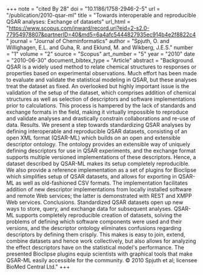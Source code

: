 +++
note = "cited By 28"
doi = "10.1186/1758-2946-2-5"
url = "/publication/2010-qsar-ml"
title = "Towards interoperable and reproducible QSAR analyses: Exchange of datasets"
url_html = "https://www.scopus.com/inward/record.uri?eid=2-s2.0-77954978807&partnerID=40&md5=6a4afc5444827935ec914b4e2f8822c4"
journal = "Journal of Cheminformatics"
author = "Spjuth, O. and Willighagen, E.L. and Guha, R. and Eklund, M. and Wikberg, J.E.S."
number = "1"
volume = "2"
source = "Scopus"
art_number = "5"
year = "2010"
date = "2010-06-30"
document_bibtex_type = "Article"
abstract = "Background. QSAR is a widely used method to relate chemical structures to responses or properties based on experimental observations. Much effort has been made to evaluate and validate the statistical modeling in QSAR, but these analyses treat the dataset as fixed. An overlooked but highly important issue is the validation of the setup of the dataset, which comprises addition of chemical structures as well as selection of descriptors and software implementations prior to calculations. This process is hampered by the lack of standards and exchange formats in the field, making it virtually impossible to reproduce and validate analyses and drastically constrain collaborations and re-use of data. Results. We present a step towards standardizing QSAR analyses by defining interoperable and reproducible QSAR datasets, consisting of an open XML format (QSAR-ML) which builds on an open and extensible descriptor ontology. The ontology provides an extensible way of uniquely defining descriptors for use in QSAR experiments, and the exchange format supports multiple versioned implementations of these descriptors. Hence, a dataset described by QSAR-ML makes its setup completely reproducible. We also provide a reference implementation as a set of plugins for Bioclipse which simplifies setup of QSAR datasets, and allows for exporting in QSAR-ML as well as old-fashioned CSV formats. The implementation facilitates addition of new descriptor implementations from locally installed software and remote Web services; the latter is demonstrated with REST and XMPP Web services. Conclusions. Standardized QSAR datasets open up new ways to store, query, and exchange data for subsequent analyses. QSAR-ML supports completely reproducible creation of datasets, solving the problems of defining which software components were used and their versions, and the descriptor ontology eliminates confusions regarding descriptors by defining them crisply. This makes is easy to join, extend, combine datasets and hence work collectively, but also allows for analyzing the effect descriptors have on the statistical model's performance. The presented Bioclipse plugins equip scientists with graphical tools that make QSAR-ML easily accessible for the community. © 2010 Spjuth et al; licensee BioMed Central Ltd."
+++

